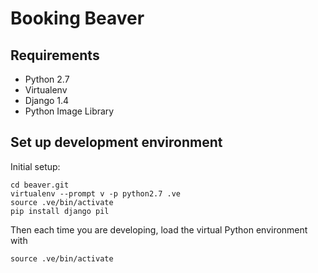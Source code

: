 Booking Beaver
==============

Requirements
------------
* Python 2.7
* Virtualenv
* Django 1.4
* Python Image Library

Set up development environment
------------------------------

Initial setup:

    cd beaver.git
    virtualenv --prompt v -p python2.7 .ve
    source .ve/bin/activate
    pip install django pil

Then each time you are developing, load the virtual Python environment with

    source .ve/bin/activate
